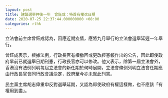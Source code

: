 ```yaml
---
layout: post
title: 建議選舉押後一年　曾鈺成：特首有權改日期
date: 2020-07-25 22:37:44.000000000 +08:00
categories: rthk
---
```


立法會前主席曾鈺成認為，因應近期疫情，應將九月舉行的立法會選舉延遲一年舉行。

曾鈺成表示，根據法例，行政長官有權撤回或更改經憲報作出的公告，因此即使政府早前已就選舉日期刊憲，行政長官亦可以修改。他又表示，除第一屆立法會外，香港沒有法例列明每屆立法會的新任期於何時展開，立法會條例列明立法會任期應由行政長官會同行政會議決定，政府至今亦未就此刊憲。

民主黨主席胡志偉重申反對選舉延期，又認為即使政府有權這樣做，也不應該「有權用到盡」。
